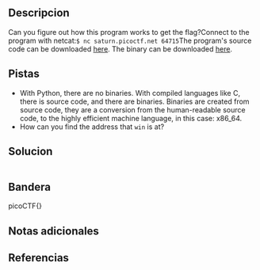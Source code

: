 ## Descripcion

Can you figure out how this program works to get the flag?Connect to the program with netcat:`$ nc saturn.picoctf.net 64715`The program's source code can be downloaded [here](https://artifacts.picoctf.net/c/529/picker-IV.c). The binary can be downloaded [here](https://artifacts.picoctf.net/c/529/picker-IV).

## Pistas

-  With Python, there are no binaries. With compiled languages like C, there is source code, and there are binaries. Binaries are created from source code, they are a conversion from the human-readable source code, to the highly efficient machine language, in this case: x86_64.
- How can you find the address that `win` is at?

## Solucion
``` 
```

## Bandera
picoCTF{}

## Notas adicionales


## Referencias
